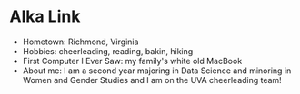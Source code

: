 # Alka Link

- Hometown: Richmond, Virginia
- Hobbies: cheerleading, reading, bakin, hiking
- First Computer I Ever Saw: my family's white old MacBook 
- About me: I am a second year majoring in Data Science and minoring in Women and Gender Studies and I am on the UVA cheerleading team!

